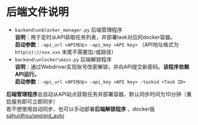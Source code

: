 # 后端文件说明

* `backend\unblocker_manager.py` 后端管理程序\
  **说明**：用于定时从API获取任务列表，并部署task对应的docker容器。\
  **启动参数**：`-api_url <API地址> -api_key <API key>` （API地址格式为`http(s)://xxx.xxx` 末尾不需要加`/`或路径）
* `backend\unlocker\main.py` 后端解锁程序\
  **说明**：通过Webdriver实现账号改密解锁，并向API提交新密码。**该程序依赖API运行。**\
  **启动参数**：`-api_url <API地址> -api_key <API key> -taskid <Task ID>`

**后端管理程序**会自动从API站点获取任务并部署容器，默认同步时间为10分钟（重启服务即可立即同步）\
若不想使用自动同步，也可以手动部署**后端解锁程序** ，docker版 [sahuidhsu/appleid\_auto](https://hub.docker.com/r/sahuidhsu/appleid\_auto)

